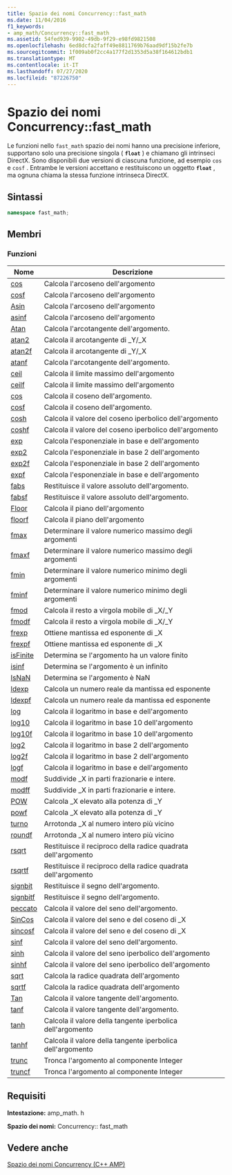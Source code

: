 ```yaml
---
title: Spazio dei nomi Concurrency::fast_math
ms.date: 11/04/2016
f1_keywords:
- amp_math/Concurrency::fast_math
ms.assetid: 54fed939-9902-49db-9f29-e98fd9821508
ms.openlocfilehash: 6ed8dcfa2faff49e8811769b76aad9df15b2fe7b
ms.sourcegitcommit: 1f009ab0f2cc4a177f2d1353d5a38f164612bdb1
ms.translationtype: MT
ms.contentlocale: it-IT
ms.lasthandoff: 07/27/2020
ms.locfileid: "87226750"
---
```

# <a name="concurrencyfast_math-namespace"></a>Spazio dei nomi Concurrency::fast_math

Le funzioni nello `fast_math` spazio dei nomi hanno una precisione inferiore, supportano solo una precisione singola ( **`float`** ) e chiamano gli intrinseci DirectX. Sono disponibili due versioni di ciascuna funzione, ad esempio `cos` e `cosf` . Entrambe le versioni accettano e restituiscono un oggetto **`float`** , ma ognuna chiama la stessa funzione intrinseca DirectX.

## <a name="syntax"></a>Sintassi

```cpp
namespace fast_math;
```

## <a name="members"></a>Membri

### <a name="functions"></a>Funzioni

|Nome|Descrizione|
|----------|-----------------|
|[cos](concurrency-fast-math-namespace-functions.md#cos)|Calcola l'arcoseno dell'argomento|
|[cosf](concurrency-fast-math-namespace-functions.md#cosf)|Calcola l'arcoseno dell'argomento|
|[Asin](concurrency-fast-math-namespace-functions.md#asin)|Calcola l'arcoseno dell'argomento|
|[asinf](concurrency-fast-math-namespace-functions.md#asinf)|Calcola l'arcoseno dell'argomento|
|[Atan](concurrency-fast-math-namespace-functions.md#atan)|Calcola l'arcotangente dell'argomento.|
|[atan2](concurrency-fast-math-namespace-functions.md#atan2)|Calcola il arcotangente di _Y/_X|
|[atan2f](concurrency-fast-math-namespace-functions.md#atan2f)|Calcola il arcotangente di _Y/_X|
|[atanf](concurrency-fast-math-namespace-functions.md#atanf)|Calcola l'arcotangente dell'argomento.|
|[ceil](concurrency-fast-math-namespace-functions.md#ceil)|Calcola il limite massimo dell'argomento|
|[ceilf](concurrency-fast-math-namespace-functions.md#ceilf)|Calcola il limite massimo dell'argomento|
|[cos](concurrency-fast-math-namespace-functions.md#cos)|Calcola il coseno dell'argomento.|
|[cosf](concurrency-fast-math-namespace-functions.md#cosf)|Calcola il coseno dell'argomento.|
|[cosh](concurrency-fast-math-namespace-functions.md#cosh)|Calcola il valore del coseno iperbolico dell'argomento|
|[coshf](concurrency-fast-math-namespace-functions.md#coshf)|Calcola il valore del coseno iperbolico dell'argomento|
|[exp](concurrency-fast-math-namespace-functions.md#exp)|Calcola l'esponenziale in base e dell'argomento|
|[exp2](concurrency-fast-math-namespace-functions.md#exp2)|Calcola l'esponenziale in base 2 dell'argomento|
|[exp2f](concurrency-fast-math-namespace-functions.md#exp2f)|Calcola l'esponenziale in base 2 dell'argomento|
|[expf](concurrency-fast-math-namespace-functions.md#expf)|Calcola l'esponenziale in base e dell'argomento|
|[fabs](concurrency-fast-math-namespace-functions.md#fabs)|Restituisce il valore assoluto dell'argomento.|
|[fabsf](concurrency-fast-math-namespace-functions.md#fabsf)|Restituisce il valore assoluto dell'argomento.|
|[Floor](concurrency-fast-math-namespace-functions.md#floor)|Calcola il piano dell'argomento|
|[floorf](concurrency-fast-math-namespace-functions.md#floorf)|Calcola il piano dell'argomento|
|[fmax](concurrency-fast-math-namespace-functions.md#fmax)|Determinare il valore numerico massimo degli argomenti|
|[fmaxf](concurrency-fast-math-namespace-functions.md#fmaxf)|Determinare il valore numerico massimo degli argomenti|
|[fmin](concurrency-fast-math-namespace-functions.md#fmin)|Determinare il valore numerico minimo degli argomenti|
|[fminf](concurrency-fast-math-namespace-functions.md#fminf)|Determinare il valore numerico minimo degli argomenti|
|[fmod](concurrency-fast-math-namespace-functions.md#fmod)|Calcola il resto a virgola mobile di _X/_Y|
|[fmodf](concurrency-fast-math-namespace-functions.md#fmodf)|Calcola il resto a virgola mobile di _X/_Y|
|[frexp](concurrency-fast-math-namespace-functions.md#frexp)|Ottiene mantissa ed esponente di _X|
|[frexpf](concurrency-fast-math-namespace-functions.md#frexpf)|Ottiene mantissa ed esponente di _X|
|[isFinite](concurrency-fast-math-namespace-functions.md#isfinite)|Determina se l'argomento ha un valore finito|
|[isinf](concurrency-fast-math-namespace-functions.md#isinf)|Determina se l'argomento è un infinito|
|[IsNaN](concurrency-fast-math-namespace-functions.md#isnan)|Determina se l'argomento è NaN|
|[ldexp](concurrency-fast-math-namespace-functions.md#ldexp)|Calcola un numero reale da mantissa ed esponente|
|[ldexpf](concurrency-fast-math-namespace-functions.md#ldexpf)|Calcola un numero reale da mantissa ed esponente|
|[log](concurrency-fast-math-namespace-functions.md#log)|Calcola il logaritmo in base e dell'argomento|
|[log10](concurrency-fast-math-namespace-functions.md#log10)|Calcola il logaritmo in base 10 dell'argomento|
|[log10f](concurrency-fast-math-namespace-functions.md#log10f)|Calcola il logaritmo in base 10 dell'argomento|
|[log2](concurrency-fast-math-namespace-functions.md#log2)|Calcola il logaritmo in base 2 dell'argomento|
|[log2f](concurrency-fast-math-namespace-functions.md#log2f)|Calcola il logaritmo in base 2 dell'argomento|
|[logf](concurrency-fast-math-namespace-functions.md#logf)|Calcola il logaritmo in base e dell'argomento|
|[modf](concurrency-fast-math-namespace-functions.md#modf)|Suddivide _X in parti frazionarie e intere.|
|[modff](concurrency-fast-math-namespace-functions.md#modff)|Suddivide _X in parti frazionarie e intere.|
|[POW](concurrency-fast-math-namespace-functions.md#pow)|Calcola _X elevato alla potenza di _Y|
|[powf](concurrency-fast-math-namespace-functions.md#powf)|Calcola _X elevato alla potenza di _Y|
|[turno](concurrency-fast-math-namespace-functions.md#round)|Arrotonda _X al numero intero più vicino|
|[roundf](concurrency-fast-math-namespace-functions.md#roundf)|Arrotonda _X al numero intero più vicino|
|[rsqrt](concurrency-fast-math-namespace-functions.md#rsqrt)|Restituisce il reciproco della radice quadrata dell'argomento|
|[rsqrtf](concurrency-fast-math-namespace-functions.md#rsqrtf)|Restituisce il reciproco della radice quadrata dell'argomento|
|[signbit](concurrency-fast-math-namespace-functions.md#signbit)|Restituisce il segno dell'argomento.|
|[signbitf](concurrency-fast-math-namespace-functions.md#signbitf)|Restituisce il segno dell'argomento.|
|[peccato](concurrency-fast-math-namespace-functions.md#sin)|Calcola il valore del seno dell'argomento.|
|[SinCos](concurrency-fast-math-namespace-functions.md#sincos)|Calcola il valore del seno e del coseno di _X|
|[sincosf](concurrency-fast-math-namespace-functions.md#sincosf)|Calcola il valore del seno e del coseno di _X|
|[sinf](concurrency-fast-math-namespace-functions.md#sinf)|Calcola il valore del seno dell'argomento.|
|[sinh](concurrency-fast-math-namespace-functions.md#sinh)|Calcola il valore del seno iperbolico dell'argomento|
|[sinhf](concurrency-fast-math-namespace-functions.md#sinhf)|Calcola il valore del seno iperbolico dell'argomento|
|[sqrt](concurrency-fast-math-namespace-functions.md#sqrt)|Calcola la radice quadrata dell'argomento|
|[sqrtf](concurrency-fast-math-namespace-functions.md#sqrtf)|Calcola la radice quadrata dell'argomento|
|[Tan](concurrency-fast-math-namespace-functions.md#tan)|Calcola il valore tangente dell'argomento.|
|[tanf](concurrency-fast-math-namespace-functions.md#tanf)|Calcola il valore tangente dell'argomento.|
|[tanh](concurrency-fast-math-namespace-functions.md#tanh)|Calcola il valore della tangente iperbolica dell'argomento|
|[tanhf](concurrency-fast-math-namespace-functions.md#tanhf)|Calcola il valore della tangente iperbolica dell'argomento|
|[trunc](concurrency-fast-math-namespace-functions.md#trunc)|Tronca l'argomento al componente Integer|
|[truncf](concurrency-fast-math-namespace-functions.md#truncf)|Tronca l'argomento al componente Integer|

## <a name="requirements"></a>Requisiti

**Intestazione:** amp_math. h

**Spazio dei nomi:** Concurrency:: fast_math

## <a name="see-also"></a>Vedere anche

[Spazio dei nomi Concurrency (C++ AMP)](concurrency-namespace-cpp-amp.md)
